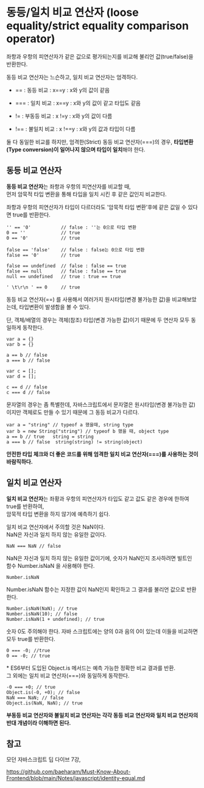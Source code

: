 # 동등/일치 비교 연산자 (loose equality/strict equality comparison operator)

좌항과 우항의 피연산자가 같은 값으로 평가되는지를 비교해 불리언 값(true/false)을 반환한다.

동등 비교 연산자는 느슨하고, 일치 비교 연산자는 엄격하다.

  
+ \== : 동등 비교 : x==y : x와 y의 값이 같음  
+ \=== : 일치 비교 : x==y : x와 y의 값이 같고 타입도 같음

+ != : 부동등 비교 : x !=y : x와 y의 값이 다름  
+ !== : 불일치 비교 : x !==y : x와 y의 값과 타입이 다름

둘 다 동일한 비교를 하지만, 엄격한(Strict) 동등 비교 연산자(===)의 경우, **타입변환(Type conversion)이 일어나지 않으며 타입이 일치**해야 한다.


## 동등 비교 연산자
**동등 비교 연산자**는 좌항과 우항의 피연산자를 비교할 때,  
먼저 암묵적 타입 변환을 통해 타입을 일치 시킨 후 같은 값인지 비교한다.

좌항과 우항의 피연산자가 타입이 다르더라도 '암묵적 타입 변환'후에 같은 값일 수 있다면 true를 반환한다.

```
'' == '0'           // false : ''는 0으로 타입 변환
0 == ''             // true
0 == '0'            // true

false == 'false'    // false : false는 0으로 타입 변환
false == '0'        // true

false == undefined  // false : false == true
false == null       // false : false == true
null == undefined   // true : true == true

' \t\r\n ' == 0     // true
```

동등 비교 연산자(==) 를 사용해서 여러가지 원시타입(변경 불가능한 값)을 비교해보았는데, 타입변환이 발생함을 볼 수 있다.

단, 객체/배열의 경우는 객체(참조) 타입(변경 가능한 값)이기 때문에 두 연산자 모두 동일하게 동작한다.

```
var a = {}
var b = {}

a == b // false
a === b // false

var c = [];
var d = [];

c == d // false
c === d // false
```

문자열의 경우는 좀 특별한데, 자바스크립트에서 문자열은 원시타입(변경 불가능한 값)이지만 객체로도 만들 수 있기 때문에 그 동등 비교가 다르다.

```
var a = "string" // typeof a 했을때, string type
var b = new String("string") // typeof b 했을 때, object type 
a == b // true   string = string
a === b // false  string(string) != string(object)
```

**안전한 타입 체크와 더 좋은 코드를 위해 엄격한 일치 비교 연산자(===)를 사용하는 것이 바람직하다.** 


## 일치 비교 연산자

**일치 비교 연산자**는 좌황과 우항의 피연산자가 타입도 같고 값도 같은 경우에 한하여 true를 반환하여,  
암묵적 타입 변환을 하지 않기에 예측하기 쉽다.

일치 비교 연산자에서 주의할 것은 NaN이다.  
NaN은 자신과 일치 하지 않는 유일한 값이다.

```
NaN === NaN // false
```

  
NaN은 자신과 일치 하지 않는 유일한 값이기에, 숫자가 NaN인지 조사하려면 빌트인 함수 Number.isNaN 을 사용해야 한다.

```
Number.isNaN
```

Number.isNaN 함수는 지정한 값이 NaN인지 확인하고 그 결과를 불리언 값으로 반환한다.

```
Number.isNaN(NaN); // true
Number.isNaN(10); // false
Number.isNaN(1 + undefined); // true
```

  
숫자 0도 주의해야 한다. 자바 스크립트에는 양의 0과 음의 0이 있는데 이들을 비교하면 모두 true를 반환한다.

```
0 === -0; //true
0 == -0; // true
```

\* ES6부터 도입된 Object.is 메서드는 예측 가능한 정확한 비교 결과를 반환.  
그 외에는 일치 비교 연산자(===)와 동일하게 동작한다.

```
-0 === +0; // true
Object.is(-0, +0); // false
NaN === NaN; // false
Object.is(NaN, NaN); // true
```

**부동등 비교 연산자와 불일치 비교 연산자는 각각 동등 비교 연산자와 일치 비교 연산자의 반대 개념이라 이해하면 된다.**

## 참고
모던 자바스크립트 딥 다이브 7강,

https://github.com/baeharam/Must-Know-About-Frontend/blob/main/Notes/javascript/identity-equal.md

